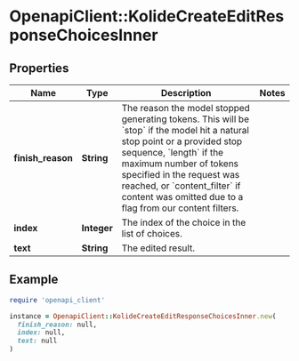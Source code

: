 # OpenapiClient::KolideCreateEditResponseChoicesInner

## Properties

| Name | Type | Description | Notes |
| ---- | ---- | ----------- | ----- |
| **finish_reason** | **String** | The reason the model stopped generating tokens. This will be &#x60;stop&#x60; if the model hit a natural stop point or a provided stop sequence, &#x60;length&#x60; if the maximum number of tokens specified in the request was reached, or &#x60;content_filter&#x60; if content was omitted due to a flag from our content filters.  |  |
| **index** | **Integer** | The index of the choice in the list of choices. |  |
| **text** | **String** | The edited result. |  |

## Example

```ruby
require 'openapi_client'

instance = OpenapiClient::KolideCreateEditResponseChoicesInner.new(
  finish_reason: null,
  index: null,
  text: null
)
```

